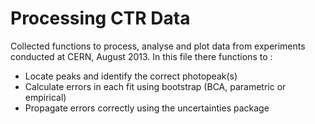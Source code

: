 Processing CTR Data
===================

Collected functions to process, analyse and plot data from experiments conducted at CERN, August 2013. 
In this file there functions to :

* Locate peaks and identify the correct photopeak(s)
* Calculate errors in each fit using bootstrap (BCA, parametric or empirical)
* Propagate errors correctly using the uncertainties package
